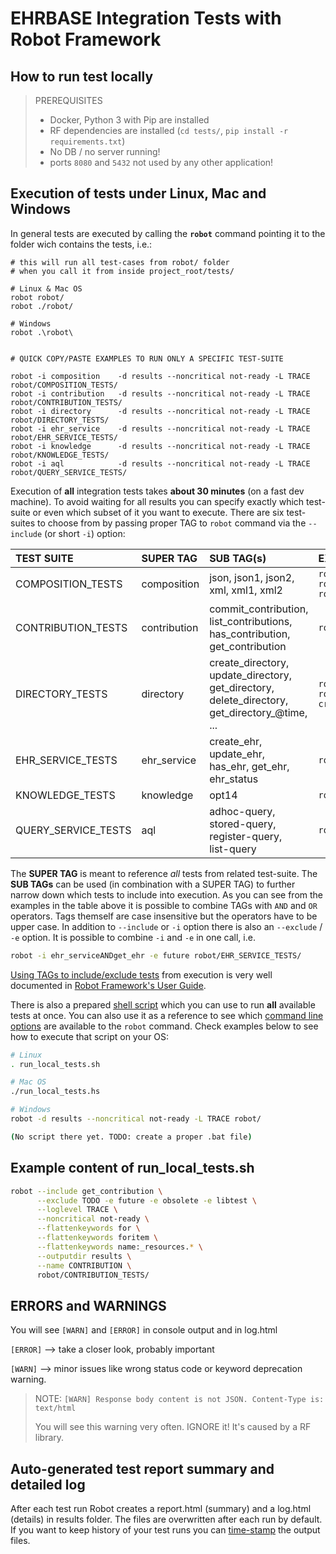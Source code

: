 # EHRBASE Integration Tests with Robot Framework

## How to run test locally

> PREREQUISITES
>
> - Docker, Python 3 with Pip are installed
> - RF dependencies are installed (`cd tests/`, `pip install -r requirements.txt`)
> - No DB / no server running!
> - ports `8080` and `5432` not used by any other application!


## Execution of tests under Linux, Mac and Windows
In general tests are executed by calling the **`robot`** command pointing it to the folder wich contains the tests, i.e.:
```
# this will run all test-cases from robot/ folder 
# when you call it from inside project_root/tests/

# Linux & Mac OS
robot robot/
robot ./robot/

# Windows
robot .\robot\


# QUICK COPY/PASTE EXAMPLES TO RUN ONLY A SPECIFIC TEST-SUITE

robot -i composition    -d results --noncritical not-ready -L TRACE robot/COMPOSITION_TESTS/
robot -i contribution   -d results --noncritical not-ready -L TRACE robot/CONTRIBUTION_TESTS/
robot -i directory      -d results --noncritical not-ready -L TRACE robot/DIRECTORY_TESTS/
robot -i ehr_service    -d results --noncritical not-ready -L TRACE robot/EHR_SERVICE_TESTS/
robot -i knowledge      -d results --noncritical not-ready -L TRACE robot/KNOWLEDGE_TESTS/
robot -i aql            -d results --noncritical not-ready -L TRACE robot/QUERY_SERVICE_TESTS/
```

Execution of **all** integration tests takes **about 30 minutes** (on a fast dev machine). To avoid waiting for all results you can specify exactly which test-suite or even which subset of it you want to execute. There are six test-suites to choose from by passing proper TAG to `robot` command via the `--include` (or short `-i`) option: 


TEST SUITE | SUPER TAG | SUB TAG(s) | EXAMPLE(s)
:----------|:----------|:-----------|:----------
COMPOSITION_TESTS   | composition   | json, json1, json2, <br> xml, xml1, xml2 | `robot --include composition` <br> `robot -i composition` <br> `robot -i compositionANDjson`
CONTRIBUTION_TESTS  | contribution  | commit_contribution, <br> list_contributions, <br> has_contribution, <br> get_contribution | `robot -i contribution`
DIRECTORY_TESTS     | directory     | create_directory, <br> update_directory, <br> get_directory, <br> delete_directory, <br> get_directory_@time, <br> ...   | `robot -i composition` <br> `robot -i create_directoryORupdate_directory`
EHR_SERVICE_TESTS   | ehr_service   | create_ehr, update_ehr, <br> has_ehr, get_ehr, <br>  ehr_status | `robot -i ehr_service`
KNOWLEDGE_TESTS     | knowledge     | opt14 | `robot -i knowledge`
QUERY_SERVICE_TESTS | aql           | adhoc-query, <br> stored-query, <br> register-query, <br> list-query   | `robot -i adhoc-query`



The **SUPER TAG** is meant to reference *all* tests from related test-suite. The **SUB TAGs** can be used (in combination with a SUPER TAG) to further narrow down which tests to include into execution. As you can see from the examples in the table above it is possible to combine TAGs with `AND` and `OR` operators. Tags themself are case insensitive but the operators have to be upper case. In addition to `--include` or `-i` option there is also an `--exclude` / `-e` option. It is possible to combine `-i` and `-e` in one call, i.e.
```bash
robot -i ehr_serviceANDget_ehr -e future robot/EHR_SERVICE_TESTS/
```
[Using TAGs to include/exclude tests] from execution is very well documented in [Robot Framework's User Guide].

There is also a prepared [shell script] which you can use to run **all** available tests at once. You can also use it as a reference to see which [command line options] are available to the `robot` command. Check examples below to see how to execute that script on your OS: 

```bash
# Linux
. run_local_tests.sh

# Mac OS
./run_local_tests.hs

# Windows
robot -d results --noncritical not-ready -L TRACE robot/

(No script there yet. TODO: create a proper .bat file)

```

## Example content of run_local_tests.sh
```bash
robot --include get_contribution \
      --exclude TODO -e future -e obsolete -e libtest \
      --loglevel TRACE \
      --noncritical not-ready \
      --flattenkeywords for \
      --flattenkeywords foritem \
      --flattenkeywords name:_resources.* \
      --outputdir results \
      --name CONTRIBUTION \
      robot/CONTRIBUTION_TESTS/
```



## ERRORS and WARNINGS

You will see `[WARN]` and `[ERROR]` in console output and in log.html

`[ERROR]` --> take a closer look, probably important

`[WARN]`  --> minor issues like wrong status code or keyword deprecation warning.


> NOTE: `[WARN]	Response body content is not JSON. Content-Type is: text/html`
>
> You will see this warning very often. IGNORE it! It's caused by a RF library.



## Auto-generated test report summary and detailed log

After each test run Robot creates a report.html (summary) and a log.html
(details) in results folder. The files are overwritten after each run by default.
If you want to keep history of your test runs you can [time-stamp](http://robotframework.org/robotframework/latest/RobotFrameworkUserGuide.html#timestamping-output-files) the output files.




[shell script]: ./run_local_tests.sh

[Robot Framework's User Guide]: http://robotframework.org/robotframework/latest/RobotFrameworkUserGuide.html

[command line options]: http://robotframework.org/robotframework/latest/RobotFrameworkUserGuide.html#using-command-line-options

[Using TAGs to include/exclude tests]: http://robotframework.org/robotframework/latest/RobotFrameworkUserGuide.html#by-tag-names
